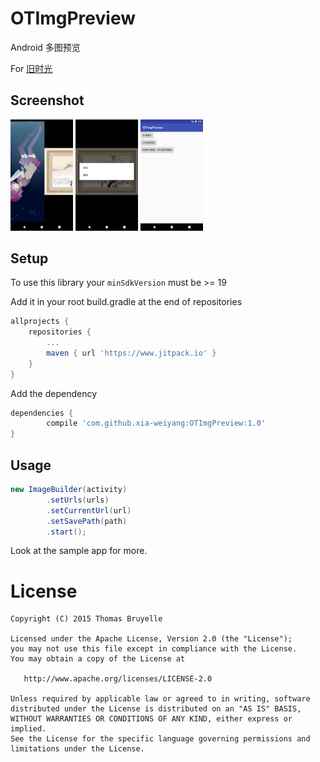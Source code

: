 # OTImgPreview

Android 多图预览

For [旧时光](http://jiushig.com)

## Screenshot 
<img src="./img/Screenshot_1511687204.png" width = "100"/>  
<img src="./img/Screenshot_1511687252.png" width = "100"/>   
<img src="./img/Screenshot_1511686626.png" width = "100"/>  


## Setup

To use this library your `minSdkVersion` must be >= 19

Add it in your root build.gradle at the end of repositories

```gradle
allprojects {
    repositories {
        ...
        maven { url 'https://www.jitpack.io' }
    }
}
```
Add the dependency
```gradle
dependencies {
        compile 'com.github.xia-weiyang:OTImgPreview:1.0'
}
```

## Usage

```java
new ImageBuilder(activity)
        .setUrls(urls)
        .setCurrentUrl(url)
        .setSavePath(path)
        .start();
```

Look at the sample app for more.

# License

```
Copyright (C) 2015 Thomas Bruyelle

Licensed under the Apache License, Version 2.0 (the "License");
you may not use this file except in compliance with the License.
You may obtain a copy of the License at

   http://www.apache.org/licenses/LICENSE-2.0

Unless required by applicable law or agreed to in writing, software
distributed under the License is distributed on an "AS IS" BASIS,
WITHOUT WARRANTIES OR CONDITIONS OF ANY KIND, either express or implied.
See the License for the specific language governing permissions and
limitations under the License.
```
